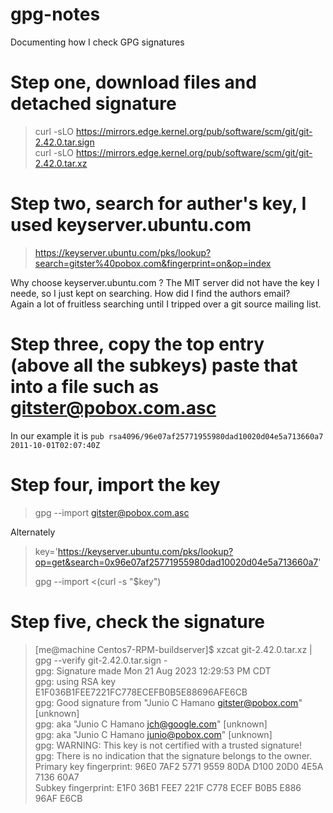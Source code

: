 # gpg-notes
Documenting how I check GPG signatures

# Step one, download files and detached signature

> curl -sLO https://mirrors.edge.kernel.org/pub/software/scm/git/git-2.42.0.tar.sign  
> curl -sLO https://mirrors.edge.kernel.org/pub/software/scm/git/git-2.42.0.tar.xz
> 

# Step two, search for auther's key, I used keyserver.ubuntu.com
> https://keyserver.ubuntu.com/pks/lookup?search=gitster%40pobox.com&fingerprint=on&op=index

Why choose keyserver.ubuntu.com ?  The MIT server did not have the key I neede, so I just kept on searching.  How did I find the authors email?  
Again a lot of fruitless searching until I tripped over a git source mailing list.

# Step three, copy the top entry (above all the subkeys) paste that into a file such as gitster@pobox.com.asc
In our example it is `pub rsa4096/96e07af25771955980dad10020d04e5a713660a7 2011-10-01T02:07:40Z`

# Step four, import the key
> gpg --import gitster@pobox.com.asc
> 
Alternately   
> key='https://keyserver.ubuntu.com/pks/lookup?op=get&search=0x96e07af25771955980dad10020d04e5a713660a7'
> 
> gpg --import <(curl -s "$key")

# Step five, check the signature
> [me@machine Centos7-RPM-buildserver]$ xzcat git-2.42.0.tar.xz | gpg --verify git-2.42.0.tar.sign -  
> gpg: Signature made Mon 21 Aug 2023 12:29:53 PM CDT  
> gpg:                using RSA key E1F036B1FEE7221FC778ECEFB0B5E88696AFE6CB  
> gpg: Good signature from "Junio C Hamano <gitster@pobox.com>" [unknown]  
> gpg:                 aka "Junio C Hamano <jch@google.com>" [unknown]  
> gpg:                 aka "Junio C Hamano <junio@pobox.com>" [unknown]  
> gpg: WARNING: This key is not certified with a trusted signature!  
> gpg:          There is no indication that the signature belongs to the owner.  
> Primary key fingerprint: 96E0 7AF2 5771 9559 80DA  D100 20D0 4E5A 7136 60A7  
>      Subkey fingerprint: E1F0 36B1 FEE7 221F C778  ECEF B0B5 E886 96AF E6CB  

